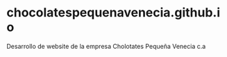 # chocolatespequenavenecia.github.io
Desarrollo de website de la empresa Cholotates Pequeña Venecia c.a
